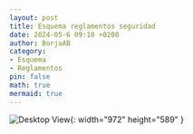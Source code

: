 ```yaml
---
layout: post
title: Esquema reglamentos seguridad
date: 2024-05-6 09:10 +0200
author: BorjaAB
category:
- Esquema
- Reglamentos
pin: false
math: true
mermaid: true
---
```

![Desktop View](/assets/img/esquema_reglamentos/esquema_reglamentos.svg){: width="972" height="589" }